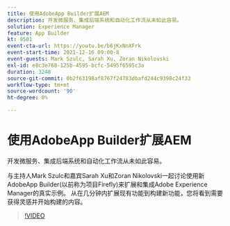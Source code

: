 ```yaml
---
title: 使用AdobeApp Builder扩展AEM
description: 开发微服务、集成后端系统和自动化工作流从未如此容易。
solution: Experience Manager
feature: App Builder
kt: 9501
event-cta-url: https://youtu.be/b6jKxNnXFrk
event-start-time: 2021-12-16 09:00-8
event-guests: Mark Szulc, Sarah Xu, Zoran Nikolovski
exl-id: e8c3e768-125b-4595-bcfc-5495f6595c3a
duration: 3248
source-git-commit: 0b2f63198af8767f24783dbafd244c9398c24f33
workflow-type: tm+mt
source-wordcount: '90'
ht-degree: 0%

---
```


# 使用AdobeApp Builder扩展AEM

开发微服务、集成后端系统和自动化工作流从未如此容易。

与主持人Mark Szulc和嘉宾Sarah Xu和Zoran Nikolovski一起讨论使用新AdobeApp Builder(以前称为项目Firefly)来扩展和集成Adobe Experience Manager的真实示例。  从在几分钟内扩展现有功能到构建新功能，您将看到需要获得灵感并开始构建的内容。

>[!VIDEO](https://video.tv.adobe.com/v/339319/?quality=12&learn=on)

